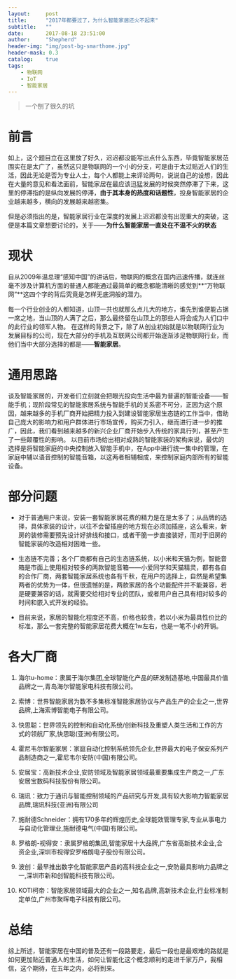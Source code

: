 ```yaml
---
layout:     post
title:      "2017年都要过了，为什么智能家居还火不起来"
subtitle:   ""
date:       2017-08-18 23:51:00
author:     "Shepherd"
header-img: "img/post-bg-smarthome.jpg"
header-mask: 0.3
catalog:    true
tags:
    - 物联网
    - IoT
    - 智能家居
---
```


>一个刨了很久的坑

# 前言
   如上，这个题目立在这里放了好久，迟迟都没能写出点什么东西，毕竟智能家居范围实在是太广了，虽然这只是物联网的一个小的分支，可是由于太过贴近人们的生活，因此无论是否为专业人士，每个人都能上来评论两句，说说自己的设想，因此在大量的意见和看法面前，智能家居在最应该迅猛发展的时候突然停滞了下来，这里的停滞指的是纵向发展的停滞，**由于其本身的热度和话题性**，投身智能家居的企业越来越多，横向的发展越来越密集。
   
   但是必须指出的是，智能家居行业在深度的发展上迟迟都没有出现重大的突破，这便是本篇文章想要讨论的，关于——**为什么智能家居一直处在不温不火的状态**
   
# 现状
   自从2009年温总理“感知中国”的讲话后，物联网的概念在国内迅速传播，就连丝毫不涉及计算机方面的普通人都能通过最简单的概念都能清晰的感觉到**“万物联网”**这四个字的背后究竟是怎样无底洞般的潜力。
   
   每一个行业创业的人都知道，山顶一共也就那么点儿大的地方，谁先到谁便能占据一席之地，当山顶的人满了之后，那么最终留在山顶上的那些人将会成为人们口中的此行业的领军人物。
   在这样的背景之下，除了从创业初始就是以物联网行业为发展目标的公司，现在大部分的手机及互联网公司都开始逐渐涉足物联网行业，而他们当中大部分选择的都是——**智能家居**。


# 通用思路
   谈及智能家居的，开发者们立刻就会把眼光投向生活中最为普遍的智能设备——智能手机；现阶段常见的智能家居系统与智能手机的关系密不可分，正因为这个原因，越来越多的手机厂商开始把精力投入到建设智能家居生态链的工作当中，借助自己庞大的影响力和用户群体进行市场宣传，购买力引入，继而进行进一步的推广，因此，我们看到越来越多的新兴企业厂商开始步入传统的家具行列，甚至产生了一些颠覆性的影响。
    以目前市场给出相对成熟的智能家装的架构来说，最优的选择是将智能家庭的中央控制放入智能手机中，在App中进行统一集中的管理，在家庭中辅以语音控制的智能音箱，以这两者相辅相成，来控制家庭内部所有的智能设备。


# 部分问题
- 对于普通用户来说，安装一套智能家居花费的精力是在是太多了；从品牌的选择，具体家装的设计，以往不会留插座的地方现在必须加插座，这么看来，新房的装修需要预先设计好排线和接口，或者干脆一步直接装好，而对于旧房的智能家装的改造相对困难一些。

- 生态链不完善；各个厂商都有自己的生态链系统，以小米和天猫为例，智能音箱是市面上使用相对较多的两款智能音箱——小爱同学和天猫精灵，都有各自的合作厂商，两套智能家居系统也各有千秋，在用户的选择上，自然是希望集两者的优势为一体，但很遗憾的是，两款家居的各个功能配件并不能兼容，若是硬要兼容的话，就需要交给相对专业的团队，或者用户自己具有相对较多的时间和嵌入式开发的经验。

- 目前来说，家居的智能化程度还不高，价格也较贵，若以小米为最具性价比的标准，那么一套完整的智能家居花费大概在1w左右，也是一笔不小的开销。
	
	
# 各大厂商
 1. 海尔u-home：隶属于海尔集团,全球智能化产品的研发制造基地,中国最具价值品牌之一,青岛海尔智能家电科技有限公司。
 
 1. 索博：世界智能家居为数不多集标准智能家居协议与产品生产的企业之一,世界品牌,上海索博智能电子有限公司。
   
 1. 快思聪：世界领先的控制和自动化系统/创新科技及重塑人类生活和工作的方式的领航厂家,快思聪(亚洲)有限公司。
 
 1. 霍尼韦尔智能家居：家庭自动化控制系统领先企业,世界最大的电子保安系列产品制造商之一,霍尼韦尔安防(中国)有限公司。
 
 1. 安居宝：高新技术企业,安防领域及智能家居领域最重要集成生产商之一,广东安居宝数码科技股份有限公司。
 
 1. 瑞讯：致力于通讯与智能控制领域的产品研究与开发,具有较大影响力智能家居品牌,瑞讯科技(亚洲)有限公司
 
 1. 施耐德Schneider：拥有170多年的辉煌历史,全球能效管理专家,专业从事电力与自动化管理业,施耐德电气(中国)有限公司。
  
 1. 罗格朗-视得安：隶属罗格朗集团,智能家居十大品牌,广东省高新技术企业,合资企业,深圳市视得安罗格朗电子股份有限公司。
  
 1. 波创：最早推出数字化智能家居产品的高科技企业之一,安防最具影响力品牌之一,深圳市新和创智能科技有限公司。
 
 1. KOTI柯帝：智能家居领域最大的企业之一,知名品牌,高新技术企业,行业标准制定单位,广州市聚晖电子科技有限公司。


# 总结
   综上所述，智能家居在中国的普及还有一段路要走，最后一段也是最艰难的路就是如何更加贴近普通人的生活，如何让智能化这个概念顺利的走进千家万户，我相信，这个期待，在五年之内，必将到来。